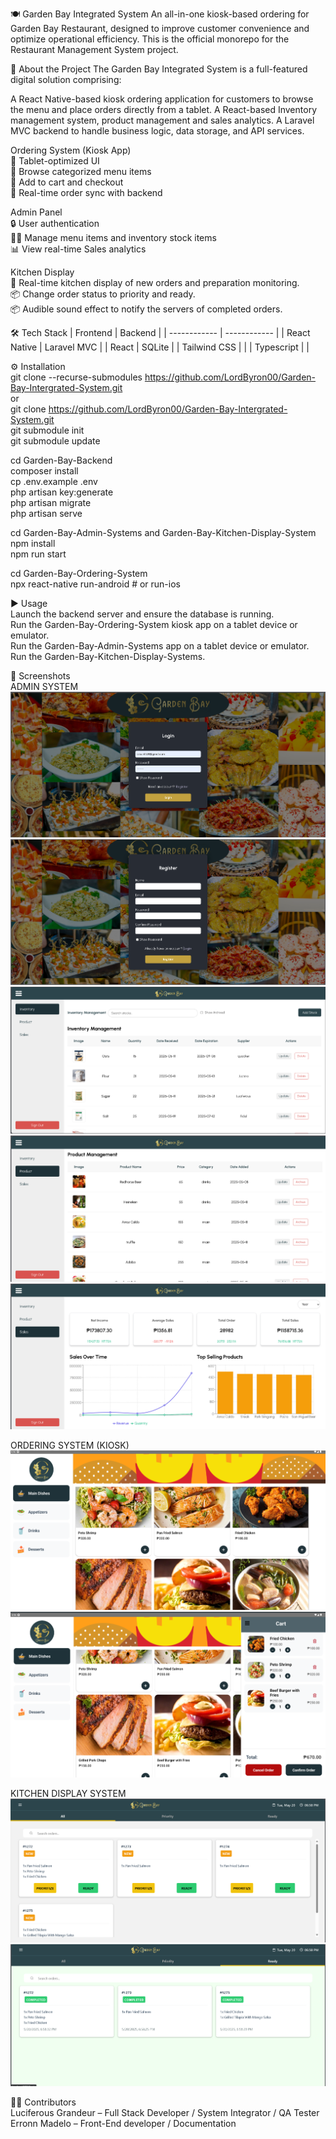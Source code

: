 🍽️ Garden Bay Integrated System 
An all-in-one kiosk-based ordering for Garden Bay Restaurant, designed to improve customer convenience and optimize operational efficiency.
This is the official monorepo for the Restaurant Management System project.

🧾 About the Project
The Garden Bay Integrated System is a full-featured digital solution comprising:

A React Native-based kiosk ordering application for customers to browse the menu and place orders directly from a tablet.
A React-based Inventory management system, product management and sales analytics.
A Laravel MVC backend to handle business logic, data storage, and API services.

Ordering System (Kiosk App)  
📱 Tablet-optimized UI  
🍔 Browse categorized menu items  
🛒 Add to cart and checkout  
🔄 Real-time order sync with backend  

Admin Panel  
🔒 User authentication  
🧑‍🍳 Manage menu items and inventory stock items  
📊 View real-time Sales analytics

Kitchen Display  
🍳 Real-time kitchen display of new orders and preparation monitoring.  
📦 Change order status to priority and ready.  
📦 Audible sound effect to notify the servers of completed orders.  



🛠 Tech Stack
| Frontend     | Backend      | 
| ------------ | ------------ |
| React Native | Laravel MVC  | 
| React        | SQLite       |
| Tailwind CSS |              |
| Typescript   |              |



⚙️ Installation  
git clone --recurse-submodules https://github.com/LordByron00/Garden-Bay-Intergrated-System.git  
or  
git clone https://github.com/LordByron00/Garden-Bay-Intergrated-System.git  
git submodule init  
git submodule update  


cd Garden-Bay-Backend  
composer install  
cp .env.example .env  
php artisan key:generate  
php artisan migrate  
php artisan serve  

cd Garden-Bay-Admin-Systems and Garden-Bay-Kitchen-Display-System  
npm install  
npm run start  

cd Garden-Bay-Ordering-System  
npx react-native run-android # or run-ios  

▶️ Usage  
Launch the backend server and ensure the database is running.  
Run the Garden-Bay-Ordering-System kiosk app on a tablet device or emulator.  
Run the Garden-Bay-Admin-Systems app on a tablet device or emulator.  
Run the Garden-Bay-Kitchen-Display-Systems.  

📸 Screenshots  
ADMIN SYSTEM  
![ADMIN AUTHENTICATION](/images/image.png)
![ADMIN REGISTRATION](/images/image-1.png)
![ADMIN Inventory Tab](/images/image-2.png)
![ADMIN Product Tab](/images/image-4.png)
![ADMIN Sales Analytics Tab](/images/image-3.png)

ORDERING SYSTEM (KIOSK)
![ORDERING SYSTEM MENU](/images/image-5.png)
![ORDERING SYSTEM CART](/images/image-6.png)

KITCHEN DISPLAY SYSTEM
![Kitchen Display System](/images/image-7.png)
![alt text](/images/image-8.png)

👨‍💻 Contributors  
Luciferous Grandeur – Full Stack Developer / System Integrator /  QA Tester  
Erronn Madelo – Front-End developer / Documentation


